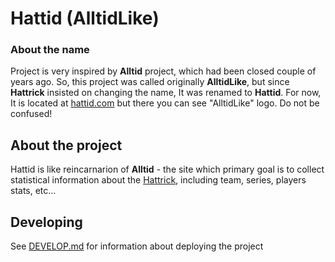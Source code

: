 # Hattid (AlltidLike)

 ### About the name
 Project is very inspired by <b>Alltid</b> project, which had been closed couple of years ago. So, this project was called originally <b>AlltidLike</b>, but since <b>Hattrick</b> insisted on changing the name, It was renamed to <b>Hattid</b>. For now, It is located at [hattid.com](https://hattid.com) but there you can see "AlltidLike" logo. Do not be confused!

 ## About the project
 Hattid is like reincarnarion of <b>Alltid</b> - the site which primary goal is to collect statistical information about the [Hattrick](https://hattrick.org), including team, series, players stats, etc...

 ## Developing
 See [DEVELOP.md](DEVELOP.md) for information about deploying the project